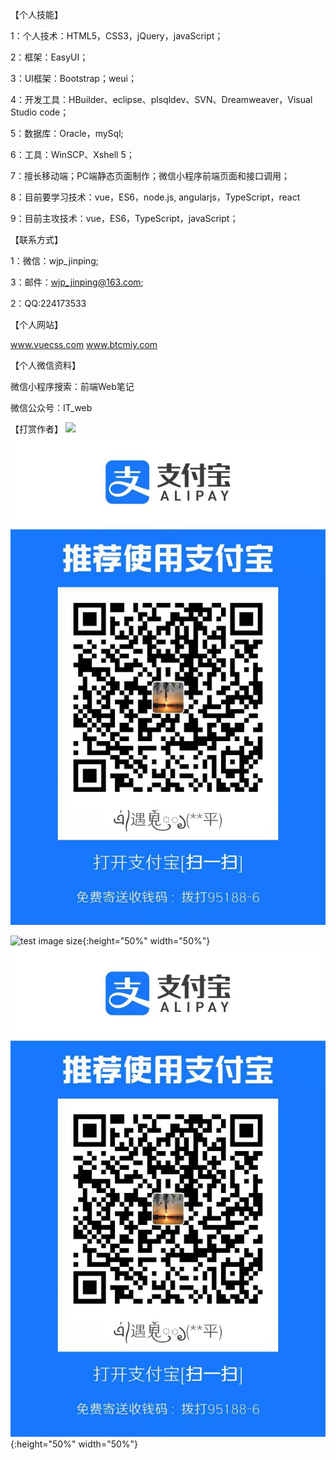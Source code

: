 【个人技能】

1：个人技术：HTML5，CSS3，jQuery，javaScript；

2：框架：EasyUI；

3：UI框架：Bootstrap；weui；

4：开发工具：HBuilder、eclipse、plsqldev、SVN、Dreamweaver，Visual Studio code；

5：数据库：Oracle，mySql;

6：工具：WinSCP、Xshell 5；

7：擅长移动端；PC端静态页面制作；微信小程序前端页面和接口调用；

8：目前要学习技术：vue，ES6，node.js, angularjs，TypeScript，react

9：目前主攻技术：vue，ES6，TypeScript，javaScript；





【联系方式】 

1：微信：wjp_jinping;

3：邮件：wjp_jinping@163.com;

2：QQ:224173533






【个人网站】

www.vuecss.com www.btcmiy.com









【个人微信资料】

微信小程序搜索：前端Web笔记

微信公众号：IT_web


【打赏作者】
![](./Reward/wenxin.jpg)
![](./Reward/zhifubao.jpg)

![test image size](./Reward/wenxin.jpg){:height="50%" width="50%"}
![test image size](./Reward/zhifubao.jpg){:height="50%" width="50%"}
